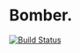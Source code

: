 # Bomber.


[![Build Status](https://travis-ci.org/dsambugaro/Bomber.svg?branch=master)](https://travis-ci.org/dsambugaro/Bomber)
